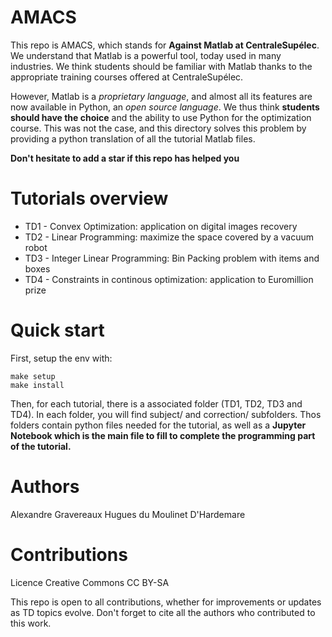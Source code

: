 # AMACS

This repo is AMACS, which stands for **Against Matlab at CentraleSupélec**.
We understand that Matlab is a powerful tool, today used in many industries. We think students
should be familiar with Matlab thanks to the appropriate training courses offered at CentraleSupélec.

However, Matlab is a *proprietary language*, and almost all its features are now available in Python, an *open source language*.
We thus think **students should have the choice** and the ability to use Python for the optimization course. This was not the case, and this directory solves this problem by providing a python translation of all the tutorial Matlab files.

**Don't hesitate to add a star if this repo has helped you**

# Tutorials overview

- TD1 - Convex Optimization: application on digital images recovery
- TD2 - Linear Programming: maximize the space covered by a vacuum robot
- TD3 - Integer Linear Programming: Bin Packing problem with items and boxes
- TD4 - Constraints in continous optimization: application to Euromillion prize

# Quick start

First, setup the env with:

````
make setup
make install
````

Then, for each tutorial, there is a associated folder (TD1, TD2, TD3 and TD4).
In each folder, you will find subject/ and correction/ subfolders.
Thos folders contain python files needed for the tutorial, as well as a **Jupyter Notebook which is the main file to fill to complete the programming part of the tutorial.**

# Authors

Alexandre Gravereaux
Hugues du Moulinet D'Hardemare

# Contributions

Licence Creative Commons CC BY-SA

This repo is open to all contributions, whether for improvements or updates as TD topics evolve.
Don't forget to cite all the authors who contributed to this work.
